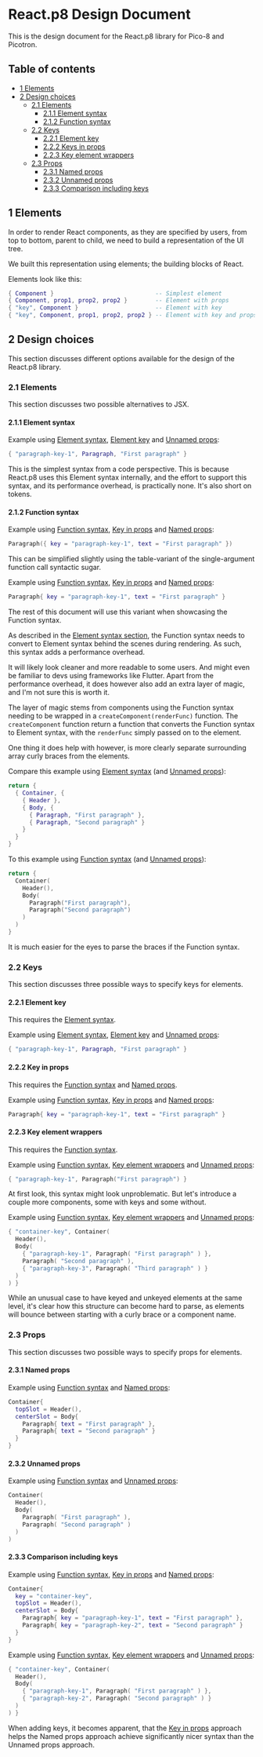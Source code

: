 # React.p8 Design Document

This is the design document for the React.p8 library for Pico-8 and Picotron.

## Table of contents

- [1 Elements](#1-elements)
- [2 Design choices](#2-design-choices)
  - [2.1 Elements](#21-elements)
    - [2.1.1 Element syntax](#211-element-syntax)
    - [2.1.2 Function syntax](#212-function-syntax)
  - [2.2 Keys](#22-keys)
    - [2.2.1 Element key](#221-element-key)
    - [2.2.2 Keys in props](#222-key-in-props)
    - [2.2.3 Key element wrappers](#223-key-element-wrappers)
  - [2.3 Props](#23-props)
    - [2.3.1 Named props](#231-named-props)
    - [2.3.2 Unnamed props](#232-unnamed-props)
    - [2.3.3 Comparison including keys](#233-comparison-including-keys)

## 1 Elements

In order to render React components, as they are specified by users, from top to bottom, parent to child, we need to build a representation of the UI tree.

We built this representation using elements; the building blocks of React.

Elements look like this:

```lua
{ Component }                             -- Simplest element
{ Component, prop1, prop2, prop2 }        -- Element with props
{ "key", Component }                      -- Element with key
{ "key", Component, prop1, prop2, prop2 } -- Element with key and props
```

## 2 Design choices

This section discusses different options available for the design of the React.p8 library.

### 2.1 Elements

This section discusses two possible alternatives to JSX.

#### 2.1.1 Element syntax

Example using [Element syntax](#211-element-syntax), [Element key](#221-element-key) and [Unnamed props](#232-unnamed-props):

```lua
{ "paragraph-key-1", Paragraph, "First paragraph" }
```

This is the simplest syntax from a code perspective. This is because React.p8 uses this Element syntax internally, and the effort to support this syntax, and its performance overhead, is practically none. It's also short on tokens.

#### 2.1.2 Function syntax

Example using [Function syntax](#212-function-syntax), [Key in props](#222-key-in-props) and [Named props](#231-named-props):

```lua
Paragraph({ key = "paragraph-key-1", text = "First paragraph" })
```

This can be simplified slightly using the table-variant of the single-argument function call syntactic sugar.

Example using [Function syntax](#212-function-syntax), [Key in props](#222-key-in-props) and [Named props](#231-named-props):

```lua
Paragraph{ key = "paragraph-key-1", text = "First paragraph" }
```

The rest of this document will use this variant when showcasing the Function syntax.

As described in the [Element syntax section](#211-element-syntax), the Function syntax needs to convert to Element syntax behind the scenes during rendering. As such, this syntax adds a performance overhead.

It will likely look cleaner and more readable to some users. And might even be familiar to devs using frameworks like Flutter. Apart from the performance overhead, it does however also add an extra layer of magic, and I'm not sure this is worth it.

The layer of magic stems from components using the Function syntax needing to be wrapped in a `createComponent(renderFunc)` function. The `createComponent` function return a function that converts the Function syntax to Element syntax, with the `renderFunc` simply passed on to the element.

One thing it does help with however, is more clearly separate surrounding array curly braces from the elements.

Compare this example using [Element syntax](#211-element-syntax) (and [Unnamed props](#232-unnamed-props)):

```lua
return {
  { Container, {
    { Header },
    { Body, {
      { Paragraph, "First paragraph" },
      { Paragraph, "Second paragraph" }
    }
  }
}
```

To this example using [Function syntax](#212-function-syntax) (and [Unnamed props](#232-unnamed-props)):

```lua
return {
  Container(
    Header(),
    Body(
      Paragraph("First paragraph"),
      Paragraph("Second paragraph")
    )
  )
}
```

It is much easier for the eyes to parse the braces if the Function syntax.

### 2.2 Keys

This section discusses three possible ways to specify keys for elements.

#### 2.2.1 Element key

This requires the [Element syntax](#211-element-syntax).

Example using [Element syntax](#211-element-syntax), [Element key](#221-element-key) and [Unnamed props](#232-unnamed-props):

```lua
{ "paragraph-key-1", Paragraph, "First paragraph" }
```

#### 2.2.2 Key in props

This requires the [Function syntax](#212-function-syntax) and [Named props](#231-named-props).

Example using [Function syntax](#212-function-syntax), [Key in props](#222-key-in-props) and [Named props](#231-named-props):

```lua
Paragraph{ key = "paragraph-key-1", text = "First paragraph" }
```

#### 2.2.3 Key element wrappers

This requires the [Function syntax](#212-function-syntax).

Example using [Function syntax](#212-function-syntax), [Key element wrappers](#223-key-element-wrappers) and [Unnamed props](#232-unnamed-props):

```lua
{ "paragraph-key-1", Paragraph("First paragraph") }
```

At first look, this syntax might look unproblematic. But let's introduce a couple more components, some with keys and some without.

Example using [Function syntax](#212-function-syntax), [Key element wrappers](#223-key-element-wrappers) and [Unnamed props](#232-unnamed-props):

```lua
{ "container-key", Container(
  Header(),
  Body(
    { "paragraph-key-1", Paragraph( "First paragraph" ) },
    Paragraph( "Second paragraph" ),
    { "paragraph-key-3", Paragraph( "Third paragraph" ) }
  )
) }
```

While an unusual case to have keyed and unkeyed elements at the same level, it's clear how this structure can become hard to parse, as elements will bounce between starting with a curly brace or a component name.

### 2.3 Props

This section discusses two possible ways to specify props for elements.

#### 2.3.1 Named props

Example using [Function syntax](#212-function-syntax) and [Named props](#231-named-props):

```lua
Container{
  topSlot = Header(),
  centerSlot = Body{
    Paragraph{ text = "First paragraph" },
    Paragraph{ text = "Second paragraph" }
  }
}
```

#### 2.3.2 Unnamed props

Example using [Function syntax](#212-function-syntax) and [Unnamed props](#232-unnamed-props):

```lua
Container(
  Header(),
  Body(
    Paragraph( "First paragraph" ),
    Paragraph( "Second paragraph" )
  )
)
```

#### 2.3.3 Comparison including keys

Example using [Function syntax](#212-function-syntax), [Key in props](#222-key-in-props) and [Named props](#231-named-props):

```lua
Container{
  key = "container-key",
  topSlot = Header(),
  centerSlot = Body{
    Paragraph{ key = "paragraph-key-1", text = "First paragraph" },
    Paragraph{ key = "paragraph-key-2", text = "Second paragraph" }
  }
}
```

Example using [Function syntax](#212-function-syntax), [Key element wrappers](#223-key-element-wrappers) and [Unnamed props](#232-unnamed-props):

```lua
{ "container-key", Container(
  Header(),
  Body(
    { "paragraph-key-1", Paragraph( "First paragraph" ) },
    { "paragraph-key-2", Paragraph( "Second paragraph" ) }
  )
) }
```

When adding keys, it becomes apparent, that the [Key in props](#222-key-in-props) approach helps the Named props approach achieve significantly nicer syntax than the Unnamed props approach.
